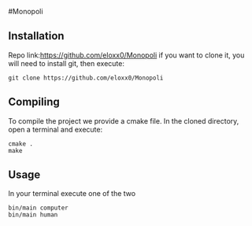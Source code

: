 #Monopoli
## Installation
Repo link:https://github.com/eloxx0/Monopoli if you want to clone it, you will need to install git, then execute:
```
git clone https://github.com/eloxx0/Monopoli 
```
## Compiling
To compile the project we provide a cmake file. In the cloned directory, open a terminal and execute:
```
cmake .
make
```
## Usage
In your terminal execute one of the two
```
bin/main computer
bin/main human
```
